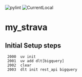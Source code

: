 ![pylint](https://img.shields.io/badge/pylint-5.00-red)
![CurrentLocal](https://img.shields.io/badge/machine-Latitude-brightgreen)

# my_strava



## Initial Setup steps

```
 2000  uv init
 2001  uv add dlt[bigquery]
 2002  clear
 2003  dlt init rest_api bigquery
```
